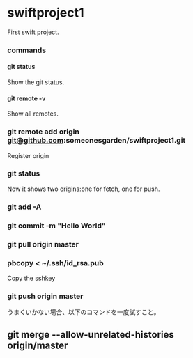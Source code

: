 # swiftproject1
First swift project.

### commands
#### git status
Show the git status.

#### git remote -v 
Show all remotes.

### git remote add origin git@github.com:someonesgarden/swiftproject1.git
Register origin 

### git status
Now it shows two origins:one for fetch, one for push.

### git add -A
### git commit -m "Hello World"
### git pull origin master

### pbcopy < ~/.ssh/id_rsa.pub
Copy the sshkey

### git push origin master

うまくいかない場合、以下のコマンドを一度試すこと。
## git merge --allow-unrelated-histories origin/master
